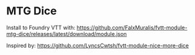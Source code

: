 # MTG Dice
Install to Foundry VTT with: https://github.com/FalxMuralis/fvtt-module-mtg-dice/releases/latest/download/module.json

Inspired by: https://github.com/LyncsCwtsh/fvtt-module-nice-more-dice
